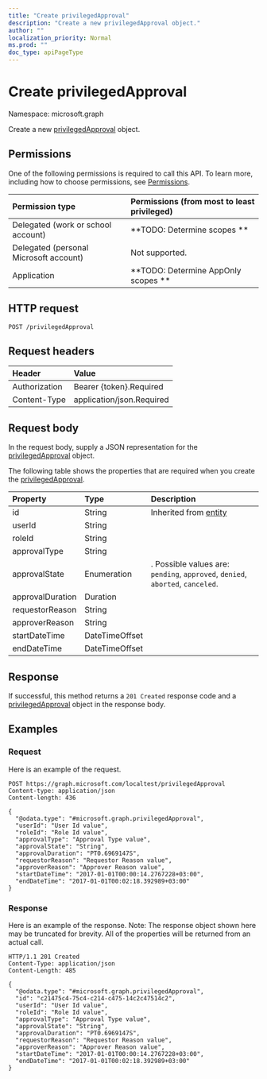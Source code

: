 ```yaml
---
title: "Create privilegedApproval"
description: "Create a new privilegedApproval object."
author: ""
localization_priority: Normal
ms.prod: ""
doc_type: apiPageType
---
```


# Create privilegedApproval

Namespace: microsoft.graph

Create a new [privilegedApproval](../resources/privilegedapproval.md) object.

## Permissions
One of the following permissions is required to call this API. To learn more, including how to choose permissions, see [Permissions](/concepts/permissions-reference.md).

|Permission type|Permissions (from most to least privileged)|
|:---|:---|
|Delegated (work or school account)|**TODO: Determine scopes **|
|Delegated (personal Microsoft account)|Not supported.|
|Application|**TODO: Determine AppOnly scopes **|

## HTTP request
<!-- {
  "blockType": "ignored"
}
-->
``` http
POST /privilegedApproval
```

## Request headers
|Header|Value|
|:---|:---|
|Authorization|Bearer {token}.Required|
|Content-Type|application/json.Required|

## Request body
In the request body, supply a JSON representation for the [privilegedApproval](../resources/privilegedapproval.md) object.

The following table shows the properties that are required when you create the [privilegedApproval](../resources/privilegedapproval.md).

|Property|Type|Description|
|:---|:---|:---|
|id|String| Inherited from [entity](../resources/entity.md)|
|userId|String||
|roleId|String||
|approvalType|String||
|approvalState|Enumeration|. Possible values are: `pending`, `approved`, `denied`, `aborted`, `canceled`.|
|approvalDuration|Duration||
|requestorReason|String||
|approverReason|String||
|startDateTime|DateTimeOffset||
|endDateTime|DateTimeOffset||



## Response
If successful, this method returns a `201 Created` response code and a [privilegedApproval](../resources/privilegedapproval.md) object in the response body.

## Examples

### Request
Here is an example of the request.
<!-- {
  "blockType": "request",
  "name": "create_privilegedapproval_from_privilegedapproval"
}
-->
``` http
POST https://graph.microsoft.com/localtest/privilegedApproval
Content-type: application/json
Content-length: 436

{
  "@odata.type": "#microsoft.graph.privilegedApproval",
  "userId": "User Id value",
  "roleId": "Role Id value",
  "approvalType": "Approval Type value",
  "approvalState": "String",
  "approvalDuration": "PT0.6969147S",
  "requestorReason": "Requestor Reason value",
  "approverReason": "Approver Reason value",
  "startDateTime": "2017-01-01T00:00:14.2767228+03:00",
  "endDateTime": "2017-01-01T00:02:18.392989+03:00"
}
```

### Response
Here is an example of the response. Note: The response object shown here may be truncated for brevity. All of the properties will be returned from an actual call.
<!-- {
  "blockType": "response",
  "truncated": true,
  "@odata.type": "microsoft.graph.privilegedapproval"
}
-->
``` http
HTTP/1.1 201 Created
Content-Type: application/json
Content-Length: 485

{
  "@odata.type": "#microsoft.graph.privilegedApproval",
  "id": "c21475c4-75c4-c214-c475-14c2c47514c2",
  "userId": "User Id value",
  "roleId": "Role Id value",
  "approvalType": "Approval Type value",
  "approvalState": "String",
  "approvalDuration": "PT0.6969147S",
  "requestorReason": "Requestor Reason value",
  "approverReason": "Approver Reason value",
  "startDateTime": "2017-01-01T00:00:14.2767228+03:00",
  "endDateTime": "2017-01-01T00:02:18.392989+03:00"
}
```

